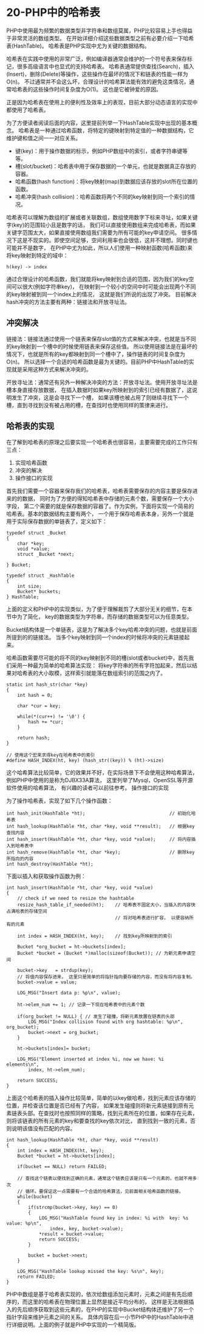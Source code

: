 # 20-PHP中的哈希表
PHP中使用最为频繁的数据类型非字符串和数组莫属，PHP比较容易上手也得益于非常灵活的数组类型。 在开始详细介绍这些数据类型之前有必要介绍一下哈希表(HashTable)。 哈希表是PHP实现中尤为关键的数据结构。

哈希表在实践中使用的非常广泛，例如编译器通常会维护的一个符号表来保存标记，很多高级语言中也显式的支持哈希表。 哈希表通常提供查找(Search)，插入(Insert)，删除(Delete)等操作，这些操作在最坏的情况下和链表的性能一样为O(n)。 不过通常并不会这么坏，合理设计的哈希算法能有效的避免这类情况，通常哈希表的这些操作时间复杂度为O(1)。 这也是它被钟爱的原因。

正是因为哈希表在使用上的便利性及效率上的表现，目前大部分动态语言的实现中都使用了哈希表。

为了方便读者阅读后面的内容，这里提前列举一下HashTable实现中出现的基本概念。 哈希表是一种通过哈希函数，将特定的键映射到特定值的一种数据结构，它维护键和值之间一一对应关系。

- 键(key)：用于操作数据的标示，例如PHP数组中的索引，或者字符串键等等。
- 槽(slot/bucket)：哈希表中用于保存数据的一个单元，也就是数据真正存放的容器。
- 哈希函数(hash function)：将key映射(map)到数据应该存放的slot所在位置的函数。
- 哈希冲突(hash collision)：哈希函数将两个不同的key映射到同一个索引的情况。

哈希表可以理解为数组的扩展或者关联数组，数组使用数字下标来寻址，如果关键字(key)的范围较小且是数字的话， 我们可以直接使用数组来完成哈希表，而如果关键字范围太大，如果直接使用数组我们需要为所有可能的key申请空间。 很多情况下这是不现实的。即使空间足够，空间利用率也会很低，这并不理想。同时键也可能并不是数字， 在PHP中尤为如此，所以人们使用一种映射函数(哈希函数)来将key映射到特定的域中：

    h(key) -> index

通过合理设计的哈希函数，我们就能将key映射到合适的范围，因为我们的key空间可以很大(例如字符串key)， 在映射到一个较小的空间中时可能会出现两个不同的key映射被到同一个index上的情况， 这就是我们所说的出现了冲突。 目前解决hash冲突的方法主要有两种：链接法和开放寻址法。
## 冲突解决

链接法：链接法通过使用一个链表来保存slot值的方式来解决冲突，也就是当不同的key映射到一个槽中的时候使用链表来保存这些值。 所以使用链接法是在最坏的情况下，也就是所有的key都映射到同一个槽中了，操作链表的时间复杂度为O(n)。 所以选择一个合适的哈希函数是最为关键的。目前PHP中HashTable的实现就是采用这种方式来解决冲突的。

开放寻址法：通常还有另外一种解决冲突的方法：开放寻址法。使用开放寻址法是槽本身直接存放数据， 在插入数据时如果key所映射到的索引已经有数据了，这说明发生了冲突，这是会寻找下一个槽， 如果该槽也被占用了则继续寻找下一个槽，直到寻找到没有被占用的槽，在查找时也使用同样的策律来进行。
## 哈希表的实现

在了解到哈希表的原理之后要实现一个哈希表也很容易，主要需要完成的工作只有三点：

1. 实现哈希函数
2. 冲突的解决
3. 操作接口的实现

首先我们需要一个容器来保存我们的哈希表，哈希表需要保存的内容主要是保存进来的的数据， 同时为了方便的得知哈希表中存储的元素个数，需要保存一个大小字段， 第二个需要的就是保存数据的容器了。作为实例，下面将实现一个简易的哈希表。基本的数据结构主要有两个， 一个用于保存哈希表本身，另外一个就是用于实际保存数据的单链表了，定义如下：

    typedef struct _Bucket
    {
        char *key;
        void *value;
        struct _Bucket *next;
     
    } Bucket;
     
    typedef struct _HashTable
    {
        int size;
        Bucket* buckets;
    } HashTable;

上面的定义和PHP中的实现类似，为了便于理解裁剪了大部分无关的细节，在本节中为了简化， key的数据类型为字符串，而存储的数据类型可以为任意类型。

Bucket结构体是一个单链表，这是为了解决多个key哈希冲突的问题，也就是前面所提到的的链接法。 当多个key映射到同一个index的时候将冲突的元素链接起来。

哈希函数需要尽可能的将不同的key映射到不同的槽(slot或者bucket)中，首先我们采用一种最为简单的哈希算法实现： 将key字符串的所有字符加起来，然后以结果对哈希表的大小取模，这样索引就能落在数组索引的范围之内了。

    static int hash_str(char *key)
    {
        int hash = 0;
     
        char *cur = key;
     
        while(*(cur++) != '\0') {
            hash += *cur;
        }
     
        return hash;
    }
 
    // 使用这个宏来求得key在哈希表中的索引
    #define HASH_INDEX(ht, key) (hash_str((key)) % (ht)->size)

这个哈希算法比较简单，它的效果并不好，在实际场景下不会使用这种哈希算法， 例如PHP中使用的是称为DJBX33A算法， 这里列举了Mysql，OpenSSL等开源软件使用的哈希算法， 有兴趣的读者可以前往参考。
操作接口的实现

为了操作哈希表，实现了如下几个操作函数：

    int hash_init(HashTable *ht);                               // 初始化哈希表
    int hash_lookup(HashTable *ht, char *key, void **result);   // 根据key查找内容
    int hash_insert(HashTable *ht, char *key, void *value);     // 将内容插入到哈希表中
    int hash_remove(HashTable *ht, char *key);                  // 删除key所指向的内容
    int hash_destroy(HashTable *ht);

下面以插入和获取操作函数为例：

    int hash_insert(HashTable *ht, char *key, void *value)
    {
        // check if we need to resize the hashtable
        resize_hash_table_if_needed(ht);    // 哈希表不固定大小，当插入的内容快占满哈表的存储空间
                                            // 将对哈希表进行扩容， 以便容纳所有的元素
     
        int index = HASH_INDEX(ht, key);    // 找到key所映射到的索引
     
        Bucket *org_bucket = ht->buckets[index];
        Bucket *bucket = (Bucket *)malloc(sizeof(Bucket)); // 为新元素申请空间
     
        bucket->key   = strdup(key);
        // 将值内容保存进来， 这里只是简单的将指针指向要存储的内容，而没有将内容复制。
        bucket->value = value;  
     
        LOG_MSG("Insert data p: %p\n", value);
     
        ht->elem_num += 1; // 记录一下现在哈希表中的元素个数
     
        if(org_bucket != NULL) { // 发生了碰撞，将新元素放置在链表的头部
            LOG_MSG("Index collision found with org hashtable: %p\n", org_bucket);
            bucket->next = org_bucket;
        }
     
        ht->buckets[index]= bucket;
     
        LOG_MSG("Element inserted at index %i, now we have: %i elements\n",
            index, ht->elem_num);
     
        return SUCCESS;
    }

上面这个哈希表的插入操作比较简单，简单的以key做哈希，找到元素应该存储的位置，并检查该位置是否已经有了内容， 如果发生碰撞则将新元素链接到原有元素链表头部。在查找时也按照同样的策略，找到元素所在的位置，如果存在元素， 则将该链表的所有元素的key和要查找的key依次对比， 直到找到一致的元素，否则说明该值没有匹配的内容。

    int hash_lookup(HashTable *ht, char *key, void **result)
    {
        int index = HASH_INDEX(ht, key);
        Bucket *bucket = ht->buckets[index];
     
        if(bucket == NULL) return FAILED;
     
        // 查找这个链表以便找到正确的元素，通常这个链表应该是只有一个元素的，也就不用多次
        // 循环。要保证这一点需要有一个合适的哈希算法，见前面相关哈希函数的链接。
        while(bucket)
        {
            if(strcmp(bucket->key, key) == 0)
            {
                LOG_MSG("HashTable found key in index: %i with  key: %s value: %p\n",
                    index, key, bucket->value);
                *result = bucket->value;    
                return SUCCESS;
            }
     
            bucket = bucket->next;
        }
     
        LOG_MSG("HashTable lookup missed the key: %s\n", key);
        return FAILED;
    }

PHP中数组是基于哈希表实现的，依次给数组添加元素时，元素之间是有先后顺序的，而这里的哈希表在物理位置上显然是接近平均分布的， 这样是无法根据插入的先后顺序获取到这些元素的，在PHP的实现中Bucket结构体还维护了另一个指针字段来维护元素之间的关系。 具体内容在后一小节PHP中的HashTable中进行详细说明。上面的例子就是PHP中实现的一个精简版。
